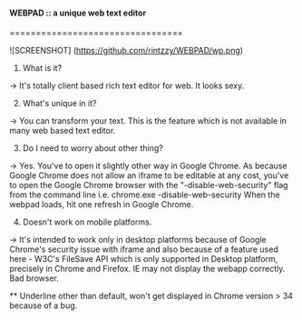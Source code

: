 #### WEBPAD :: a unique web text editor
=================================

![SCREENSHOT] (https://github.com/rintzzy/WEBPAD/wp.png)

1. What is it?

 -> It's totally client based rich text editor for web. It looks sexy.

2. What's unique in it?
 
 -> You can transform your text. This is the feature which is not available in many web based text editor.

3. Do I need to worry about other thing?
 
 -> Yes. You've to open it slightly other way in Google Chrome. As because Google Chrome does not allow an iframe
    to be editable at any cost, you've to open the Google Chrome browser with the "-disable-web-security" flag from
    the command line i.e. chrome.exe -disable-web-security
    When the webpad loads, hit one refresh in Google Chrome.

4. Doesn't work on mobile platforms.
 
 -> It's intended to work only in desktop platforms because of Google Chrome's security issue with iframe and also
    because of a feature used here - W3C's FileSave API which is only supported in Desktop platform, precisely in
    Chrome and Firefox. IE may not display the webapp correctly. Bad browser.

** Underline other than default, won't get displayed in Chrome version > 34 because of a bug. 

